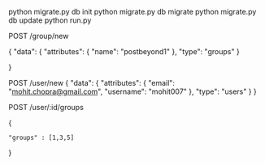 python migrate.py db init
python migrate.py db migrate
python migrate.py db update
python run.py

POST /group/new

{
    "data": 
      {
        "attributes": {
          "name": "postbeyond1"
        },
        "type": "groups"
      }
      
}

POST /user/new
{
    "data": 
      {
        "attributes": {
          "email": "mohit.chopra@gmail.com", 
          "username": "mohit007"
        },
        "type": "users"
      }
}

POST /user/:id/groups

{

    "groups" : [1,3,5]
}
